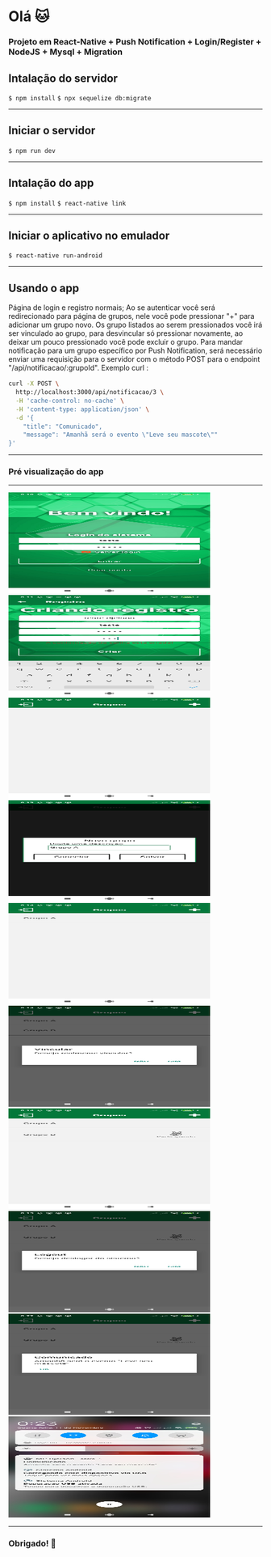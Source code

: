 
# Olá :cat:

### Projeto em React-Native + Push Notification + Login/Register + NodeJS + Mysql + Migration

## Intalação do servidor

`$ npm install`
`$ npx sequelize db:migrate`

---

## Iniciar o servidor

`$ npm run dev`

---

## Intalação do app

`$ npm install`
`$ react-native link`

---

## Iniciar o aplicativo no emulador

`$ react-native run-android`

---

## Usando o app

Página de login e registro normais;
Ao se autenticar você será redirecionado para página de grupos, nele você pode pressionar "+" para adicionar um grupo novo. 
Os grupo listados ao serem pressionados você irá ser vinculado ao grupo, para desvincular só pressionar novamente, ao deixar um pouco pressionado você pode excluir o grupo.
Para mandar notificação para um grupo específico por Push Notification, será necessário enviar uma requisição para o servidor com o método POST para o endpoint "/api/notificacao/:grupoId". Exemplo curl : 

```sh
curl -X POST \
  http://localhost:3000/api/notificacao/3 \
  -H 'cache-control: no-cache' \
  -H 'content-type: application/json' \
  -d '{
	"title": "Comunicado",
	"message": "Amanhã será o evento \"Leve seu mascote\""
}'
```
---

### Pré visualização do app

---
<img src="https://raw.githubusercontent.com/mart2222/login-react-native-nodejs-mysql-migration/master/prints/1.jpg" width="400" height="200">
<img src="https://raw.githubusercontent.com/mart2222/login-react-native-nodejs-mysql-migration/master/prints/2.jpg" width="400" height="200">
<img src="https://raw.githubusercontent.com/mart2222/login-react-native-nodejs-mysql-migration/master/prints/3.jpg" width="400" height="200">
<img src="https://raw.githubusercontent.com/mart2222/login-react-native-nodejs-mysql-migration/master/prints/4.jpg" width="400" height="200">
<img src="https://raw.githubusercontent.com/mart2222/login-react-native-nodejs-mysql-migration/master/prints/5.jpg" width="400" height="200">
<img src="https://raw.githubusercontent.com/mart2222/login-react-native-nodejs-mysql-migration/master/prints/6.jpg" width="400" height="200">
<img src="https://raw.githubusercontent.com/mart2222/login-react-native-nodejs-mysql-migration/master/prints/7.jpg" width="400" height="200">
<img src="https://raw.githubusercontent.com/mart2222/login-react-native-nodejs-mysql-migration/master/prints/8.jpg" width="400" height="200">
<img src="https://raw.githubusercontent.com/mart2222/login-react-native-nodejs-mysql-migration/master/prints/9.jpg" width="400" height="200">
<img src="https://raw.githubusercontent.com/mart2222/login-react-native-nodejs-mysql-migration/master/prints/10.jpg" width="400" height="200">

---

### Obrigado! :100: